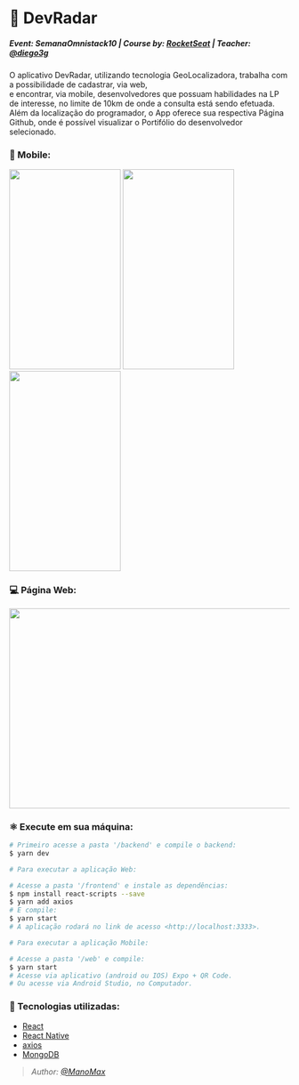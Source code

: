 # :rocket: DevRadar
##### Event: SemanaOmnistack10 | Course by: [RocketSeat](https://github.com/Rocketseat) | Teacher: [@diego3g](https://github.com/diego3g)

<p>
O aplicativo DevRadar, utilizando tecnologia GeoLocalizadora, trabalha com a possibilidade de cadastrar, via web, <br>
e encontrar, via mobile, desenvolvedores que possuam habilidades na LP de interesse, no limite de 10km de onde a consulta está sendo efetuada.<br>
Além da localização do programador, o App oferece sua respectiva Página Github, onde é possível visualizar o Portifólio do desenvolvedor selecionado.
</p>

### :iphone: Mobile:
<p>
  <img width="200" height="360" src="https://i.imgur.com/vMxfI2h.png?1">
  <img width="200" height="360" src="https://i.imgur.com/1xFem3W.png?1">
  <img width="200" height="360" src="https://i.imgur.com/Q0eUzKs.png?1">
</p>

### :computer: Página Web:
<p>
  <img width="600" height="360" src="https://i.imgur.com/FDSYTKb.png?1">
</p>

### :atom_symbol: Execute em sua máquina:
```bash
# Primeiro acesse a pasta '/backend' e compile o backend:
$ yarn dev

# Para executar a aplicação Web:

# Acesse a pasta '/frontend' e instale as dependências:
$ npm install react-scripts --save
$ yarn add axios
# E compile:
$ yarn start
# A aplicação rodará no link de acesso <http://localhost:3333>.

# Para executar a aplicação Mobile:

# Acesse a pasta '/web' e compile:
$ yarn start
# Acesse via aplicativo (android ou IOS) Expo + QR Code.
# Ou acesse via Android Studio, no Computador.
```

### :hammer: Tecnologias utilizadas:

- [React](https://pt-br.reactjs.org/)
- [React Native](https://reactnative.dev/)
- [axios](https://github.com/axios/axios)
- [MongoDB](https://docs.mongodb.com/)

<p><i>
  
>*Author: [@ManoMax](https://github.com/ManoMax)*

</i></p>

<!--
##### Página Web Responsiva:
<p align="center">
  <img width="300" height="360" src="https://i.imgur.com/WegXKCj.png?1">      
  <img width="300" height="360" src="https://i.imgur.com/2jMkmPt.png?1">
</p>
-->
